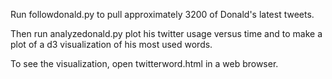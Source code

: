 Run followdonald.py to pull approximately 3200 of Donald's latest tweets.

Then run analyzedonald.py plot his twitter usage versus time
and to make a plot of a d3 visualization of his most used words.

To see the visualization, open twitterword.html in a web browser.